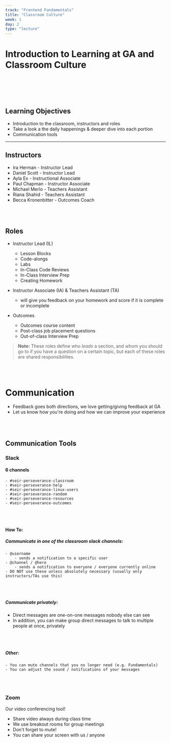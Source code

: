```yaml
---
track: "Frontend Fundamentals"
title: "Classroom Culture"
week: 1
day: 2
type: "lecture"
---
```



# Introduction to Learning at GA and Classroom Culture

<br>
<br>
<br>
<br>





## Learning Objectives

- Introduction to the classroom, instructors and roles
- Take a look a the daily happenings & deeper dive into each portion
- Communication tools

<hr>

## Instructors

- Ira Herman - Instructor Lead
- Daniel Scott - Instructor Lead
- Ayla Ex - Instructional Associate 
- Paul Chapman - Instructor Associate
- Michael Merlo - Teachers Assistant
- Riana Shahid - Teachers Assistant
- Becca Kronenbitter - Outcomes Coach


<br>
<br>

## Roles

- Instructor Lead (IL)
  - Lesson Blocks
  - Code-alongs
  - Labs
  - In-Class Code Reviews
  - In-Class Interview Prep
  - Creating Homework

- Instructor Associate (IA) & Teachers Assistant (TA)
  - will give you feedback on your homework and score if it is complete or incomplete


- Outcomes
  - Outcomes course content
  - Post-class job placement questions
  - Out-of-class Interview Prep

>**Note:** These roles define who *leads* a section, and whom you should go to if you have a question on a certain topic, but each of these roles are shared responsibilities.

<br>
<br>

# Communication
- Feedback goes both directions, we love getting/giving feedback at GA
- Let us know how you're doing and how we can improve your experience

<br>
<br>

## Communication Tools

### Slack

#### 6 channels

	- #seir-perseverance-classroom
	- #seir-perseverance-help
	- #seir-perseverance-linux-users
	- #seir-perseverance-random
	- #seir-perseverance-resources
	- #seir-perseverance-outcomes
	
	

<br>
<br>

#### How To:

##### Communicate in one of the classroom slack channels:

	- @username
		- sends a notification to a specific user
	- @channel / @here
		- sends a notification to everyone / everyone currently online
    - DO NOT use these unless absolutely necessary (usually only instructors/TAs use this)

<br>
<br>

##### Communicate privately:

- Direct messages are one-on-one messages nobody else can see
- In addition, you can make group direct messages to talk to multiple people at once, privately

<br>
<br>

##### Other:

	- You can mute channels that you no longer need (e.g. Fundamentals)
	- You can adjust the sound / notifications of your messages

<br>
<br>

### Zoom

Our video conferencing tool!

- Share video always during class time
- We use breakout rooms for group meetings
- Don't forget to mute!
- You can share your screen with us / anyone

